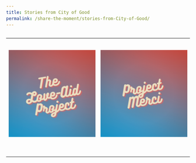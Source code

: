 ```yaml
---
title: Stories from City of Good
permalink: /share-the-moment/stories-from-City-of-Good/
---
```

<table class="table-v">

<table style="width:100%">
    
<tr>
    <td>
      <br>
      <p><a href="https://github.com/isomerpages/ura-mbsc2021/blob/staging/images/3.png?raw=true"><img src="https://github.com/isomerpages/ura-mbsc2021/blob/staging/images/1.png?raw=true" alt="Image of The Love-Aid Project"></a></p>
      <br>
      <br> 
    </td>
    <td>
      <br>
      <p><a href="https://github.com/isomerpages/ura-mbsc2021/blob/staging/images/4.png?raw=true"><img src="https://github.com/isomerpages/ura-mbsc2021/blob/staging/images/2.png?raw=true" alt="Image of Project Merci"></a></p>
      <br>
      <br>    
<tr>
   
       
